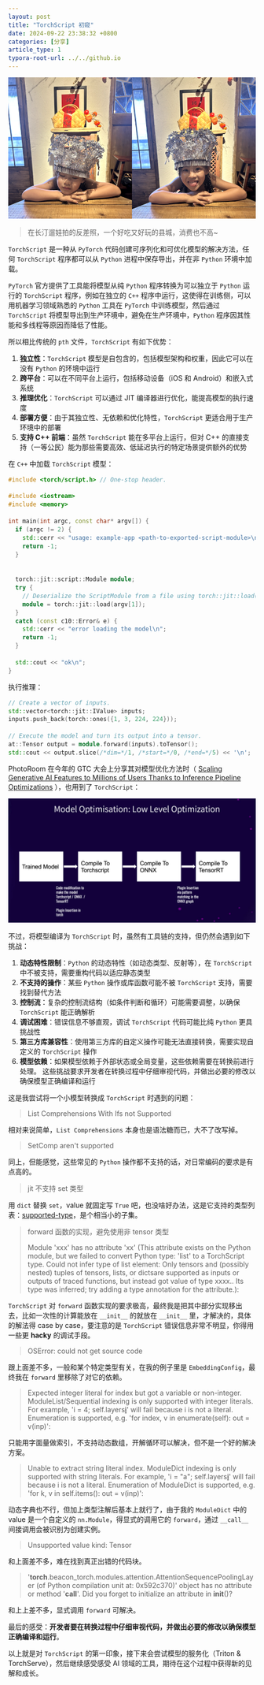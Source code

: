 ```yaml
---
layout: post
title: "TorchScript 初窥"
date: 2024-09-22 23:38:32 +0800
categories: [分享]
article_type: 1
typora-root-url: ../../github.io
---
```


![](/assets/img/221-caption.png)

> 在长汀遛娃拍的反差照，一个好吃又好玩的县城，消费也不高~

`TorchScript` 是一种从 `PyTorch` 代码创建可序列化和可优化模型的解决方法，任何 `TorchScript` 程序都可以从 `Python` 进程中保存导出，并在非 `Python` 环境中加载。

`PyTorch` 官方提供了工具能将模型从纯 `Python` 程序转换为可以独立于 `Python` 运行的 `TorchScript` 程序，例如在独立的 `C++` 程序中运行，这使得在训练侧，可以用机器学习领域熟悉的 `Python` 工具在 `PyTorch` 中训练模型，然后通过 `TorchScript` 将模型导出到生产环境中，避免在生产环境中，`Python` 程序因其性能和多线程等原因而降低了性能。

所以相比传统的 `pth` 文件，`TorchScript` 有如下优势：

1. **独立性**：`TorchScript` 模型是自包含的，包括模型架构和权重，因此它可以在没有 `Python` 的环境中运行
2. **跨平台**：可以在不同平台上运行，包括移动设备（iOS 和 Android）和嵌入式系统
3. **推理优化**：`TorchScript` 可以通过 JIT 编译器进行优化，能提高模型的执行速度
4. **部署方便**：由于其独立性、无依赖和优化特性，`TorchScript` 更适合用于生产环境中的部署
5. **支持 C++ 前端**：虽然 `TorchScript` 能在多平台上运行，但对 C++ 的直接支持（一等公民）能为那些需要高效、低延迟执行的特定场景提供额外的优势

在 `C++` 中加载 `TorchScript` 模型：

```c++
#include <torch/script.h> // One-stop header.

#include <iostream>
#include <memory>

int main(int argc, const char* argv[]) {
  if (argc != 2) {
    std::cerr << "usage: example-app <path-to-exported-script-module>\n";
    return -1;
  }


  torch::jit::script::Module module;
  try {
    // Deserialize the ScriptModule from a file using torch::jit::load().
    module = torch::jit::load(argv[1]);
  }
  catch (const c10::Error& e) {
    std::cerr << "error loading the model\n";
    return -1;
  }

  std::cout << "ok\n";
}
```

执行推理：

```c++
// Create a vector of inputs.
std::vector<torch::jit::IValue> inputs;
inputs.push_back(torch::ones({1, 3, 224, 224}));

// Execute the model and turn its output into a tensor.
at::Tensor output = module.forward(inputs).toTensor();
std::cout << output.slice(/*dim=*/1, /*start=*/0, /*end=*/5) << '\n';
```

PhotoRoom 在今年的 GTC 大会上分享其对模型优化方法时（ [Scaling Generative AI Features to Millions of Users Thanks to Inference Pipeline Optimizations](https://resources.nvidia.com/en-us-ai-inference-content/gtc24-s62726) ），也用到了 `TorchScript`：

![](/assets/img/221-1.png)

不过，将模型编译为 `TorchScript` 时，虽然有工具链的支持，但仍然会遇到如下挑战： 

1. **动态特性限制**：`Python` 的动态特性（如动态类型、反射等），在 `TorchScript` 中不被支持，需要重构代码以适应静态类型
2. **不支持的操作**：某些 `Python` 操作或库函数可能不被 `TorchScript` 支持，需要找到替代方法
3. **控制流**：复杂的控制流结构（如条件判断和循环）可能需要调整，以确保 `TorchScript` 能正确解析
4. **调试困难**：错误信息不够直观，调试 `TorchScript` 代码可能比纯 `Python` 更具挑战性
5. **第三方库兼容性**：使用第三方库的自定义操作可能无法直接转换，需要实现自定义的 `TorchScript` 操作
6. **模型依赖**：如果模型依赖于外部状态或全局变量，这些依赖需要在转换前进行处理。 这些挑战要求开发者在转换过程中仔细审视代码，并做出必要的修改以确保模型正确编译和运行

这是我尝试将一个小模型转换成 `TorchScript` 时遇到的问题：

> List Comprehensions With Ifs not Supported

相对来说简单，`List Comprehensions` 本身也是语法糖而已，大不了改写掉。

> SetComp aren't supported

同上，但能感觉，这些常见的 `Python` 操作都不支持的话，对日常编码的要求是有点高的。

> jit 不支持 set 类型

用 `dict` 替换 `set`，value 就固定写 `True` 吧，也没啥好办法，这是它支持的类型列表：[supported-type](https://pytorch.org/docs/stable/jit_language_reference.html#supported-type)，是个相当小的子集。

> forward 函数的实现，避免使用非 tensor 类型
>
> Module 'xxx' has no attribute 'xx' (This attribute exists on the Python module, but we failed to convert Python type: 'list' to a TorchScript type. Could not infer type of list element: Only tensors and (possibly nested) tuples of tensors, lists, or dictsare supported as inputs or outputs of traced functions, but instead got value of type xxxx.. Its type was inferred; try adding a type annotation for the attribute.):

`TorchScript` 对 `forward` 函数实现的要求极高，最终我是把其中部分实现移出去，比如一次性的计算能放在 `__init__` 的就放在 `__init__` 里，才解决的，具体的解法得 case by case，要注意的是 `TorchScript` 错误信息非常不明显，你得用一些更 **hacky** 的调试手段。

> OSError: could not get source code

跟上面差不多，一般和某个特定类型有关，在我的例子里是 `EmbeddingConfig`，最终我在 `forward` 里移除了对它的依赖。

> Expected integer literal for index but got a variable or non-integer. ModuleList/Sequential indexing is only supported with integer literals. For example, 'i = 4; self.layers[i](x)' will fail because i is not a literal. Enumeration is supported, e.g. 'for index, v in enumerate(self): out = v(inp)':

只能用字面量做索引，不支持动态数组，开解循环可以解决，但不是一个好的解决方案。

> Unable to extract string literal index. ModuleDict indexing is only supported with string literals. For example, 'i = "a"; self.layers[i](x)' will fail because i is not a literal. Enumeration of ModuleDict is supported, e.g. 'for k, v in self.items(): out = v(inp)':

动态字典也不行，但加上类型注解后基本上就行了，由于我的 `ModuleDict` 中的 value 是一个自定义的 `nn.Module`，得显式的调用它的 `forward`，通过 `__call__` 间接调用会被识别为创建实例。

> Unsupported value kind: Tensor

和上面差不多，难在找到真正出错的代码块。

> '__torch__.beacon_torch.modules.attention.AttentionSequencePoolingLayer (of Python compilation unit at: 0x592c370)' object has no attribute or method '__call__'. Did you forget to initialize an attribute in __init__()?

和上上差不多，显式调用 `forward` 可解决。

最后的感受：**开发者要在转换过程中仔细审视代码，并做出必要的修改以确保模型正确编译和运行**。

以上就是对 `TorchScript` 的第一印象，接下来会尝试模型的服务化（Triton & TorchServe），然后继续感受感受 AI 领域的工具，期待在这个过程中获得新的见解和成长。
